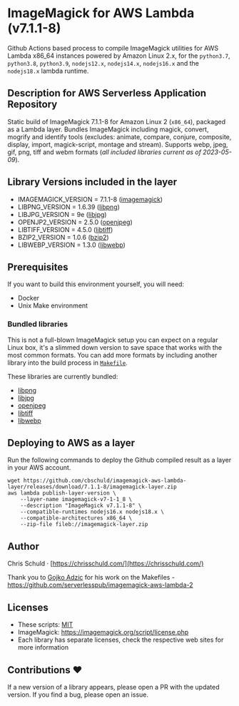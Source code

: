 # ImageMagick for AWS Lambda (v7.1.1-8)

Github Actions based process to compile ImageMagick utilities for AWS Lambda x86_64 instances powered by Amazon Linux 2.x, for the `python3.7`, `python3.8`, `python3.9`, `nodejs12.x`, `nodejs14.x`, `nodejs16.x` and the `nodejs18.x` lambda runtime.

## Description for AWS Serverless Application Repository

Static build of ImageMagick 7.1.1-8 for Amazon Linux 2 (`x86_64`), packaged as a Lambda layer. Bundles ImageMagick including magick, convert, mogrify and identify tools (excludes: animate, compare, conjure, composite, display, import, magick-script, montage and stream). Supports webp, jpeg, gif, png, tiff and webm formats (_all included libraries current as of 2023-05-09_).

## Library Versions included in the layer

- IMAGEMAGICK_VERSION = 7.1.1-8 ([imagemagick](https://imagemagick.org/))
- LIBPNG_VERSION = 1.6.39 ([libpng](http://www.libpng.org/pub/png/libpng.html))
- LIBJPG_VERSION = 9e ([libjpg](http://www.ijg.org/))
- OPENJP2_VERSION = 2.5.0 ([openjpeg](https://github.com/uclouvain/openjpeg/))
- LIBTIFF_VERSION = 4.5.0 ([libtiff](http://www.libtiff.org/))
- BZIP2_VERSION = 1.0.6 ([bzip2](https://sourceware.org/bzip2/))
- LIBWEBP_VERSION = 1.3.0 ([libwebp](https://developers.google.com/speed/webp/))

## Prerequisites

If you want to build this environment yourself, you will need:

- Docker
- Unix Make environment

### Bundled libraries

This is not a full-blown ImageMagick setup you can expect on a regular Linux box, it's a slimmed down version to save space that works with the most common formats. You can add more formats by including another library into the build process in [`Makefile`](Makefile).

These libraries are currently bundled:

- [libpng](http://www.libpng.org/pub/png/libpng.html)
- [libjpg](http://www.ijg.org/)
- [openjpeg](https://github.com/uclouvain/openjpeg/)
- [libtiff](http://www.libtiff.org/)
- [libwebp](https://developers.google.com/speed/webp/)

## Deploying to AWS as a layer

Run the following commands to deploy the Github compiled result as a layer in your AWS account.

```
wget https://github.com/cbschuld/imagemagick-aws-lambda-layer/releases/download/7.1.1-8/imagemagick-layer.zip
aws lambda publish-layer-version \
    --layer-name imagemagick-v7-1-1_8 \
    --description "ImageMagick v7.1.1-8" \
    --compatible-runtimes nodejs16.x nodejs18.x \
    --compatible-architectures x86_64 \
    --zip-file fileb://imagemagick-layer.zip
```

## Author

Chris Schuld &middot; [https://chrisschuld.com/](https://chrisschuld.com/)

Thank you to [Gojko Adzic](https://gojko.net) for his work on the Makefiles - https://github.com/serverlesspub/imagemagick-aws-lambda-2

## Licenses

- These scripts: [MIT](https://opensource.org/licenses/MIT)
- ImageMagick: https://imagemagick.org/script/license.php
- Each library has separate licenses, check the respective web sites for more information

## Contributions ❤️

If a new version of a library appears, please open a PR with the updated version. If you find a bug, please open an issue.
